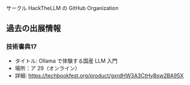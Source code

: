 サークル HackTheLLM の GitHub Organization

## 過去の出展情報

### 技術書典17

- タイトル: Ollama で体験する国産 LLM 入門
- 場所：ア 29（オンライン）
- 詳細: https://techbookfest.org/product/gxrdHW3A3CtHyBsw2BA95X
